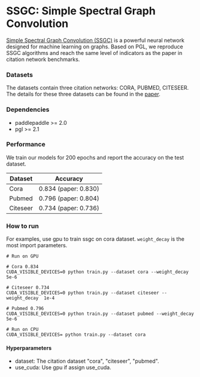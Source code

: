 # SSGC: Simple Spectral Graph Convolution

[Simple Spectral Graph Convolution \(SSGC\)](https://openreview.net/forum?id=CYO5T-YjWZV) is a powerful neural network designed for machine learning on graphs. Based on PGL, we reproduce SSGC algorithms and reach the same level of indicators as the paper in citation network benchmarks.

### Datasets

The datasets contain three citation networks: CORA, PUBMED, CITESEER. The details for these three datasets can be found in the [paper](https://arxiv.org/abs/1609.02907).

### Dependencies

- paddlepaddle >= 2.0 
- pgl >= 2.1

### Performance

We train our models for 200 epochs and report the accuracy on the test dataset.

| Dataset | Accuracy |
| --- | --- |
| Cora | 0.834 (paper: 0.830) | 
| Pubmed | 0.796 (paper: 0.804) |
| Citeseer | 0.734 (paper: 0.736) | 


### How to run

For examples, use gpu to train ssgc on cora dataset. `weight_decay` is the most import parameters.
```
# Run on GPU

# Cora 0.834 
CUDA_VISIBLE_DEVICES=0 python train.py --dataset cora --weight_decay 5e-6  

# Citeseer 0.734 
CUDA_VISIBLE_DEVICES=0 python train.py --dataset citeseer --weight_decay  1e-4 

# Pubmed 0.796
CUDA_VISIBLE_DEVICES=0 python train.py --dataset pubmed --weight_decay  5e-6 

# Run on CPU 
CUDA_VISIBLE_DEVICES= python train.py --dataset cora
```

#### Hyperparameters

- dataset: The citation dataset "cora", "citeseer", "pubmed".
- use_cuda: Use gpu if assign use_cuda. 
